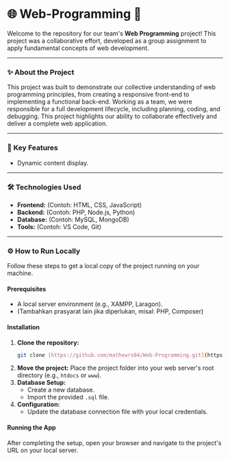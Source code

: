 # 🌐 **Web-Programming** 🤝

Welcome to the repository for our team's **Web Programming** project! This project was a collaborative effort, developed as a group assignment to apply fundamental concepts of web development.

---

### ✨ About the Project

This project was built to demonstrate our collective understanding of web programming principles, from creating a responsive front-end to implementing a functional back-end. Working as a team, we were responsible for a full development lifecycle, including planning, coding, and debugging. This project highlights our ability to collaborate effectively and deliver a complete web application.

---

### 🚀 Key Features

* Dynamic content display.

---

### 🛠️ Technologies Used

* **Frontend:** (Contoh: HTML, CSS, JavaScript)
* **Backend:** (Contoh: PHP, Node.js, Python)
* **Database:** (Contoh: MySQL, MongoDB)
* **Tools:** (Contoh: VS Code, Git)

---

### ⚙️ How to Run Locally

Follow these steps to get a local copy of the project running on your machine.

#### Prerequisites

* A local server environment (e.g., XAMPP, Laragon).
* (Tambahkan prasyarat lain jika diperlukan, misal: PHP, Composer)

#### Installation

1.  **Clone the repository:**
    ```bash
    git clone [https://github.com/mathewrs04/Web-Programming.git](https://github.com/mathewrs04/Web-Programming.git)
    ```
2.  **Move the project:**
    Place the project folder into your web server's root directory (e.g., `htdocs` or `www`).
3.  **Database Setup:**
    * Create a new database.
    * Import the provided `.sql` file.
4.  **Configuration:**
    * Update the database connection file with your local credentials.

#### Running the App

After completing the setup, open your browser and navigate to the project's URL on your local server.

